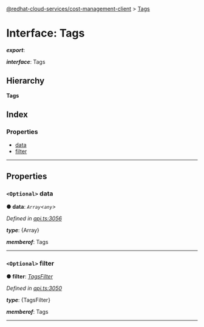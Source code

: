 [@redhat-cloud-services/cost-management-client](../README.md) > [Tags](../interfaces/tags.md)

# Interface: Tags

*__export__*: 

*__interface__*: Tags

## Hierarchy

**Tags**

## Index

### Properties

* [data](tags.md#data)
* [filter](tags.md#filter)

---

## Properties

<a id="data"></a>

### `<Optional>` data

**● data**: *`Array`<`any`>*

*Defined in [api.ts:3056](https://github.com/RedHatInsights/javascript-clients/blob/master/packages/cost-management/api.ts#L3056)*

*__type__*: {Array}

*__memberof__*: Tags

___
<a id="filter"></a>

### `<Optional>` filter

**● filter**: *[TagsFilter](tagsfilter.md)*

*Defined in [api.ts:3050](https://github.com/RedHatInsights/javascript-clients/blob/master/packages/cost-management/api.ts#L3050)*

*__type__*: {TagsFilter}

*__memberof__*: Tags

___

